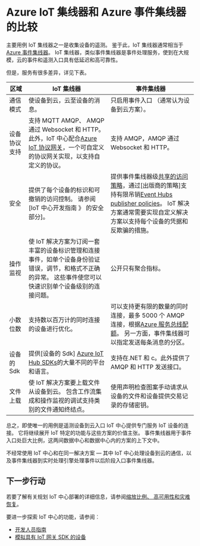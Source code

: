 <properties
 pageTitle="比较 Azure IoT 集线器到集线器 Azure 事件 |Microsoft Azure"
 description="突出显示功能差异和用例的 Azure IoT 集线器和 Azure 事件集线器服务的比较。"
 services="iot-hub"
 documentationCenter=""
 authors="fsautomata"
 manager="timlt"
 editor=""/>

<tags
 ms.service="iot-hub"
 ms.devlang="na"
 ms.topic="article"
 ms.tgt_pltfrm="na"
 ms.workload="na"
 ms.date="06/06/2016"
 ms.author="elioda"/>

# <a name="comparison-of-azure-iot-hub-and-azure-event-hubs"></a>Azure IoT 集线器和 Azure 事件集线器的比较

主要用例 IoT 集线器之一是收集设备的遥测。 鉴于此，IoT 集线器通常相当于[Azure 事件集线器][]。 IoT 集线器，类似事件集线器是事件处理服务，使到在大规模，云的事件和遥测入口具有低延迟和高可靠性。

但是，服务有很多差异，详见下表。

| 区域 | IoT 集线器 | 事件集线器 |
| ---- | ------- | ---------- |
| 通信模式 | 使设备到云，云至设备的消息。 | 只启用事件入口 （通常认为设备到云方案）。 |
| 设备协议支持 | 支持 MQTT AMQP、 AMQP 通过 Websocket 和 HTTP。 此外，IoT 中心配合[Azure IoT 协议网关][lnk-azure-protocol-gateway]，一个可自定义的协议网关实现，以支持自定义的协议。 | 支持 AMQP，AMQP 通过 Websocket 和 HTTP。 |
| 安全 | 提供了每个设备的标识和可撤销的访问控制。 请参阅[IoT 中心开发指南 》 的安全部分]。 | 提供事件集线器级[共享的访问策略][Event Hubs - security]，通过[出版商的策略]支持有限吊销[Event Hubs publisher policies]。 IoT 解决方案通常需要实现自定义解决方案以支持每个设备的凭据和反欺骗的措施。 |
| 操作监视 | 使 IoT 解决方案为订阅一套丰富的设备标识管理和连接事件，如单个设备身份验证错误，调节，和格式不正确的异常。 这些事件使您可以快速识别单个设备级别的连接问题。 | 公开只有聚合指标。 |
| 小数位数 | 支持数以百万计的同时连接的设备进行优化。 | 可以支持更有限的数量的同时连接，最多 5000 个 AMQP 连接，根据[Azure 服务总线配额][]。 另一方面，事件集线器可以指定发送每条消息的分区。 |
| 设备的 Sdk | 提供[设备的 Sdk] [Azure IoT Hub SDKs]的大量不同的平台和语言。 | 支持在.NET 和 c。此外提供了 AMQP 和 HTTP 发送接口。 |
| 文件上载 | 使 IoT 解决方案要上载文件从设备到云。 包含工作流集成和操作监视的调试支持类别的文件通知终结点。 | 使用声明检查图案手动请求从设备的文件和设备提供交易记录的存储密钥。 |

总之，即使唯一的用例是遥测设备到云入口 IoT 中心提供专门服务 IoT 设备的连接。 它将继续展开 IoT 特定的功能与这些方案的价值主张。 事件集线器用于事件入口处巨大比例，这两间数据中心和数据中心内的方案的上下文中。

不经常使用 IoT 中心和在同一解决方案 — 其中 IoT 中心处理设备到云的通信，以及事件集线器到实时处理引擎处理事件以后阶段入口事件集线器。

## <a name="next-steps"></a>下一步行动

若要了解有关规划 IoT 中心部署的详细信息，请参阅[缩放比例、 高可用性和灾难恢复][lnk-scaling]。

要进一步探索 IoT 中心的功能，请参阅︰

- [开发人员指南][lnk-devguide]
- [模拟具有 IoT 网关 SDK 的设备][lnk-gateway]

[Azure 事件集线器]: ../event-hubs/event-hubs-what-is-event-hubs.md
[IoT 中心开发指南 》 的安全性部分]: iot-hub-devguide-security.md
[Event Hubs - security]: ../event-hubs/event-hubs-authentication-and-security-model-overview.md
[Event Hubs publisher policies]: ../event-hubs/event-hubs-overview.md#common-publisher-tasks
[Azure 服务总线配额]: ../service-bus-messaging/service-bus-quotas.md
[Azure IoT Hub SDKs]: https://github.com/Azure/azure-iot-sdks/blob/master/readme.md
[lnk-azure-protocol-gateway]: iot-hub-protocol-gateway.md

[lnk-scaling]: iot-hub-scaling.md
[lnk-devguide]: iot-hub-devguide.md
[lnk-gateway]: iot-hub-linux-gateway-sdk-simulated-device.md
